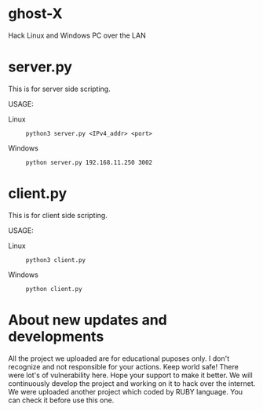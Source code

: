 # ghost-X
Hack Linux and Windows PC over the LAN

# server.py

This is for server side scripting.

USAGE:

Linux 
         
         python3 server.py <IPv4_addr> <port>
      
Windows
      
         python server.py 192.168.11.250 3002


# client.py

This is for client side scripting.

USAGE:
   
Linux 
         
         python3 client.py
   
Windows
   
         python client.py

# About new updates and developments

All the project we uploaded are for educational puposes only. I don't recognize and not responsible for your actions. Keep world safe!
There were lot's of vulnerability here. Hope your support to make it better.
We will continuously develop the project and working on it to hack over the internet.
We were uploaded another project which coded by RUBY language. You can check it before use this one.
